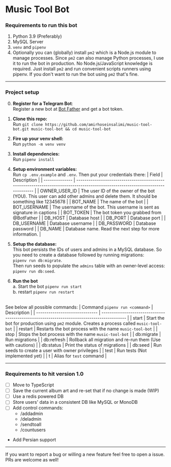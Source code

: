# Music Tool Bot

### Requirements to run this bot

1. Python 3.9 (Preferably)
2. MySQL Server
3. `venv` and `pipenv`
4. Optionally you can (globally) install `pm2` which is a Node.js module to manage processes. Since `pm2` can also manage Python
   processes, I use it to run the bot in production. No Node.js/JavaScript knowledge is required. Just install `pm2` and
   run convenient scripts runners using pipenv. If you don't want to run the bot using `pm2` that's fine.

---

### Project setup

0. **Register for a Telegram Bot**:<br />
   Register a new bot at [Bot Father](https://telegram.me/BotFather) and get a bot token.

1. **Clone this repo:**<br />
   Run `git clone https://github.com/amirhoseinsalimi/music-tool-bot.git music-tool-bot && cd music-tool-bot`

2. **Fire up your venv shell:**<br />
   Run `python -m venv venv`

2. **Install dependencies:**<br />
   Run `pipenv install`

3. **Setup environment variables:**<br />
   Run `cp .env.example` and `.env`. Then put your credentials there:
   | Field           | Description                                                                                                                     |
   | --------------  | ------------------------------------------------------------------------------------------------------------------------------- |
   | OWNER_USER_ID   | The user ID of the owner of the bot (YOU). This user can add other admins and delete them. It should be something like 12345678 |
   | BOT_NAME        | The name of the bot                                                                                                             |
   | BOT_USERNAME    | The username of the bot. This username is sent as signature in captions                                                         |
   | BOT_TOKEN       | The bot token you grabbed from @BotFather                                                                                       |
   | DB_HOST         | Database host                                                                                                                   |
   | DB_PORT         | Database port                                                                                                                   |
   | DB_USERNAME     | Database username                                                                                                               |
   | DB_PASSWORD     | Database password                                                                                                               |
   | DB_NAME         | Database name. Read the next step for more information.                                                                         |
   
3. **Setup the database:**<br />
   This bot persists the IDs of users and admins in a MySQL database. So you need to create a database followed by 
   running migrations:<br />
   `pipenv run db:migrate`.<br />
   Then run seeds to populate the `admins` table with an owner-level 
   access:<br />
   `pipenv run db:seed`.

5. **Run the bot**<br />
   a. Start the bot `pipenv run start`<br />
   b. restart `pipenv run restart`<br /><br />
   
See below all possible commands:
| Command `pipenv run <command>` | Description                                                                                |
| ------------------------------ | ------------------------------------------------------------------------------------------ |
| start                          | Start the bot for production using `pm2` module. Creates a process called `music-tool-bot` |
| restart                        | Restarts the bot process with the name `music-tool-bot`                                    |
| stop                           | Stops the bot process with the name `music-tool-bot`                                       |
| db:migrate                     | Run migrations                                                                             |
| db:refresh                     | Rollback all migration and re-run them (Use with cautions)                                 |
| db:status                      | Print the status of migrations                                                             |
| db:seed                        | Run seeds to create a user with owner privileges                                           |
| test                           | Run tests (Not implemented yet)                                                            |
| t                              | Alias for `test` command                                                                   |

---

### Requirements to hit version 1.0

- [ ] Move to TypeScript
- [ ] Save the current album art and re-set that if no change is made (WIP)
- [ ] Use a redis powered DB
- [ ] Store users' data in a consistent DB like MySQL or MonoDB
- [ ] Add control commands:
    - /addadmin
    - /deladmin
    - /sendtoall
    - /countusers
- Add Persian support

---

If you want to report a bug or willing a new feature feel free to open a issue. PRs are welcome as well!
